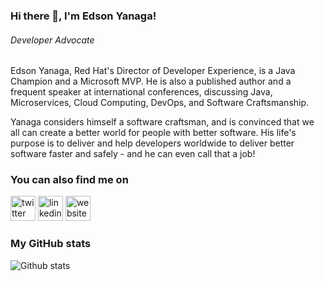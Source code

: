 ### Hi there 👋, I'm Edson Yanaga!
###### *Developer Advocate*

Edson Yanaga, Red Hat's Director of Developer Experience, is a Java Champion and a Microsoft MVP. He is also a published author and a frequent speaker at international conferences, discussing Java, Microservices, Cloud Computing, DevOps, and Software Craftsmanship. 

Yanaga considers himself a software craftsman, and is convinced that we all can create a better world for people with better software. His life's purpose is to deliver and help developers worldwide to deliver better software faster and safely - and he can even call that a job!

### You can also find me on
[<img src='https://cdn.jsdelivr.net/npm/simple-icons@3.0.1/icons/twitter.svg' alt='twitter' height='40'>](https://twitter.com/yanaga)
[<img src='https://cdn.jsdelivr.net/npm/simple-icons@3.0.1/icons/linkedin.svg' alt='linkedin' height='40'>](https://www.linkedin.com/in/yanaga/)
[<img src='https://cdn.jsdelivr.net/npm/simple-icons@3.0.1/icons/icloud.svg' alt='website' height='40'>](https://yanaga.io)  

### My GitHub stats
![Github stats](https://github-readme-stats.vercel.app/api?username=yanaga&show_icons=true)

<!--
**yanaga/yanaga** is a ✨ _special_ ✨ repository because its `README.md` (this file) appears on your GitHub profile.

Here are some ideas to get you started:

- 🔭 I’m currently working on ...
- 🌱 I’m currently learning ...
- 👯 I’m looking to collaborate on ...
- 🤔 I’m looking for help with ...
- 💬 Ask me about ...
- 📫 How to reach me: ...
- 😄 Pronouns: ...
- ⚡ Fun fact: ...
-->
